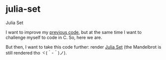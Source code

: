 # julia-set
Julia Set


I want to improve my [previous code](https://github.com/mrizaln/mandelbrot-set), but at the same time I want to challenge myself to code in C. So, here we are.


But then, I want to take this code further: render [Julia Set](https://en.wikipedia.org/wiki/Julia_set) (the Mandelbrot is still rendered tho ヾ(＾-＾)ノ).
